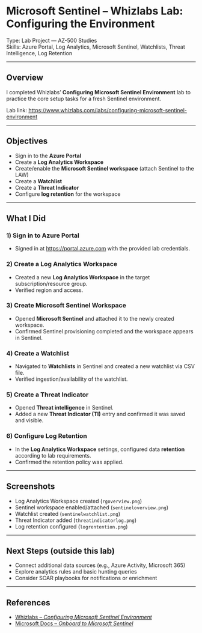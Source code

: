 # Microsoft Sentinel – Whizlabs Lab: Configuring the Environment

Type: Lab Project — AZ-500 Studies  
Skills: Azure Portal, Log Analytics, Microsoft Sentinel, Watchlists, Threat Intelligence, Log Retention

* * *

## Overview

I completed Whizlabs’ **Configuring Microsoft Sentinel Environment** lab to practice the core setup tasks for a fresh Sentinel environment.

Lab link: https://www.whizlabs.com/labs/configuring-microsoft-sentinel-environment

* * *

## Objectives

- Sign in to the **Azure Portal**
- Create a **Log Analytics Workspace**
- Create/enable the **Microsoft Sentinel workspace** (attach Sentinel to the LAW)
- Create a **Watchlist**
- Create a **Threat Indicator**
- Configure **log retention** for the workspace

* * *

## What I Did

### 1) Sign in to Azure Portal
- Signed in at https://portal.azure.com with the provided lab credentials.

### 2) Create a Log Analytics Workspace
- Created a new **Log Analytics Workspace** in the target subscription/resource group.
- Verified region and access.

### 3) Create Microsoft Sentinel Workspace
- Opened **Microsoft Sentinel** and attached it to the newly created workspace.
- Confirmed Sentinel provisioning completed and the workspace appears in Sentinel.

### 4) Create a Watchlist
- Navigated to **Watchlists** in Sentinel and created a new watchlist via CSV file.
- Verified ingestion/availability of the watchlist.

### 5) Create a Threat Indicator
- Opened **Threat intelligence** in Sentinel.
- Added a new **Threat Indicator (TI)** entry and confirmed it was saved and visible.

### 6) Configure Log Retention
- In the **Log Analytics Workspace** settings, configured data **retention** according to lab requirements.
- Confirmed the retention policy was applied.

* * *

## Screenshots

- Log Analytics Workspace created (`rgoverview.png`)  
- Sentinel workspace enabled/attached (`sentineloverview.png`)  
- Watchlist created (`sentinelwatchlist.png`)  
- Threat Indicator added (`threatindicatorlog.png`)  
- Log retention configured (`logrentention.png`)

* * *

## Next Steps (outside this lab)

- Connect additional data sources (e.g., Azure Activity, Microsoft 365)  
- Explore analytics rules and basic hunting queries  
- Consider SOAR playbooks for notifications or enrichment

* * *

## References

- [Whizlabs – *Configuring Microsoft Sentinel Environment*](https://www.whizlabs.com/labs/configuring-microsoft-sentinel-environment)  
- [Microsoft Docs – *Onboard to Microsoft Sentinel*](https://learn.microsoft.com/en-us/azure/sentinel/quickstart-onboard)
